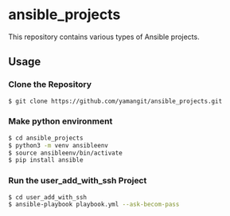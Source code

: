 # ansible_projects
This repository contains various types of Ansible projects.

## Usage

### Clone the Repository
```bash
$ git clone https://github.com/yamangit/ansible_projects.git
```

### Make python environment
```bash
$ cd ansible_projects
$ python3 -m venv ansibleenv
$ source ansibleenv/bin/activate
$ pip install ansible 
```

### Run the user_add_with_ssh Project

```bash
$ cd user_add_with_ssh
$ ansible-playbook playbook.yml --ask-becom-pass
```
   
